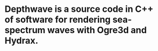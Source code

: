 # Depthwave is a source code in C++ of software for rendering sea-spectrum waves with Ogre3d and Hydrax.

